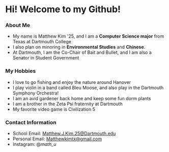 # Hi! Welcome to my Github!
### About Me
- My name is Matthew Kim '25, and I am a **Computer Science major** from Texas at Dartmouth College
- I also plan on minoring in **Environmental Studies** and **Chinese**.
- At Dartmouth, I am the Co-Chair of Bait and Bullet, and I am also a Senator in Student Government

### My Hobbies
- I love to go fishing and enjoy the nature around Hanover
- I play violin in a band called Bleu Moose, and also play in the Dartmouth Symphony Orchestra!
- I am an avid gardener back home and keep some fun dorm plants
- I am a brother in the Zeta Psi fraternity at Dartmouth
- My favorite video game is Civilization 5

### Contact Information
- School Email: Matthew.J.Kim.25@Dartmouth.edu
- Personal Email: Matthewkimtx@gmail.com
- Instagram: @_math_u_
